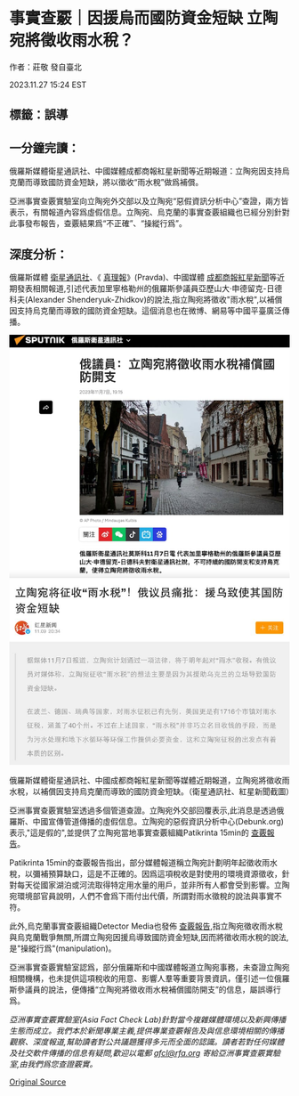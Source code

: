 # 事實查覈｜因援烏而國防資金短缺 立陶宛將徵收雨水稅？

作者：莊敬 發自臺北

2023.11.27 15:24 EST

## 標籤：誤導

## 一分鐘完讀：

俄羅斯媒體衛星通訊社、中國媒體成都商報紅星新聞等近期報道：立陶宛因支持烏克蘭而導致國防資金短缺，將以徵收“雨水稅”做爲補償。

亞洲事實查覈實驗室向立陶宛外交部以及立陶宛“惡假資訊分析中心”查證，兩方皆表示，有關報道內容爲虛假信息。立陶宛、烏克蘭的事實查覈組織也已經分別針對此事發布報告，查覈結果爲“不正確”、“操縱行爲”。

## 深度分析：

俄羅斯媒體 [衛星通訊社](https://big5.sputniknews.cn/20231107/1054774446.html)、《 [真理報](https://pravda-en.com/world/2023/11/07/172505.html)》(Pravda)、中國媒體 [成都商報紅星新聞](https://new.qq.com/rain/a/20231109A0A53000)等近期發表相關報道,引述代表加里寧格勒州的俄羅斯參議員亞歷山大·申德留克-日德科夫(Alexander Shenderyuk-Zhidkov)的說法,指立陶宛將徵收"雨水稅",以補償因支持烏克蘭而導致的國防資金短缺。這個消息也在微博、網易等中國平臺廣泛傳播。

![p1.png](images/CHHQKKKKITN2XF2HLNVU5LEY2A.png)![俄羅斯媒體衛星通訊社、中國成都商報紅星新聞等媒體近期報道，立陶宛將徵收雨水稅，以補償因支持烏克蘭而導致的國防資金短缺。（衛星通訊社、紅星新聞截圖）](images/AG6DD3U5IIJOXIFBXI75LS76KY.png)

俄羅斯媒體衛星通訊社、中國成都商報紅星新聞等媒體近期報道，立陶宛將徵收雨水稅，以補償因支持烏克蘭而導致的國防資金短缺。（衛星通訊社、紅星新聞截圖）

亞洲事實查覈實驗室透過多個管道查證。立陶宛外交部回覆表示,此消息是透過俄羅斯、中國宣傳管道傳播的虛假信息。立陶宛的惡假資訊分析中心(Debunk.org)表示,"這是假的",並提供了立陶宛當地事實查覈組織Patikrinta 15min的 [查覈報告](https://www.15min.lt/naujiena/aktualu/lietuva/ar-tikrai-lietuvoje-nuo-kitu-metu-ivedamas-mokestis-uz-lietu-56-2144364)。

Patikrinta 15min的查覈報告指出，部分媒體報道稱立陶宛計劃明年起徵收雨水稅，以彌補預算缺口，這是不正確的。因爲這項稅收是對使用的環境資源徵收，針對每天從國家湖泊或河流取得特定用水量的用戶，並非所有人都會受到影響。立陶宛環境部官員說明，人們不會爲下雨付出代價，所謂對雨水徵稅的說法與事實不符。

此外,烏克蘭事實查覈組織Detector Media也發佈 [查覈報告](https://disinfo.detector.media/en/post/lithuania-will-introduce-a-rain-tax-due-to-the-countrys-spending-on-defense-and-support-for-ukraine),指立陶宛徵收雨水稅與烏克蘭戰爭無關,所謂立陶宛因援烏導致國防資金短缺,因而將徵收雨水稅的說法,是"操縱行爲"(manipulation)。

亞洲事實查覈實驗室認爲，部分俄羅斯和中國媒體報道立陶宛事務，未查證立陶宛相關機構，也未提供這項稅收的用意、影響人羣等重要背景資訊，僅引述一位俄羅斯參議員的說法，便傳播“立陶宛將徵收雨水稅補償國防開支”的信息，屬誤導行爲。

*亞洲事實查覈實驗室(Asia Fact Check Lab)針對當今複雜媒體環境以及新興傳播生態而成立。我們本於新聞專業主義,提供專業查覈報告及與信息環境相關的傳播觀察、深度報道,幫助讀者對公共議題獲得多元而全面的認識。讀者若對任何媒體及社交軟件傳播的信息有疑問,歡迎以電郵*  [*afcl@rfa.org*](mailto:afcl@rfa.org)  *寄給亞洲事實查覈實驗室,由我們爲您查證覈實。*



[Original Source](https://www.rfa.org/mandarin/shishi-hecha/hc-11272023152029.html)